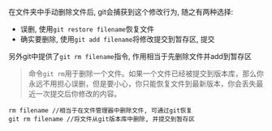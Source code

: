 在文件夹中手动删除文件后, git会捕获到这个修改行为, 随之有两种选择:

* 误删, 使用`git restore filename`恢复文件
* 确实要删除, 使用`git add filename`将修改提交到暂存区, 提交


另外git中提供了`git rm filename`指令, 作用相当于先删除文件并add到暂存区

> 命令`git rm`用于删除一个文件。如果一个文件已经被提交到版本库，那么你永远不用担心误删，但是要小心，你只能恢复文件到最新版本，你会丢失最近一次提交后你修改的内容。

```
rm filename //相当于在文件管理器中删除文件, 可通过git恢复
git rm filename //将文件从git版本库中删除, 并提交到暂存区
```